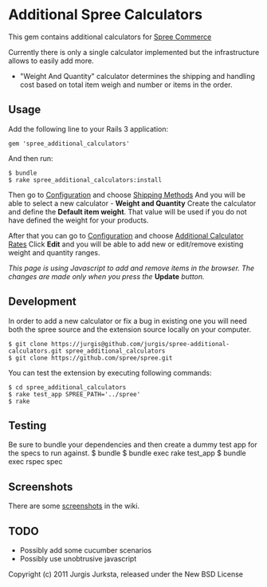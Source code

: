 Additional Spree Calculators
============================

This gem contains additional calculators for [Spree Commerce](http://spreecommerce.com)

Currently there is only a single calculator implemented but the infrastructure allows to easily add more.

* "Weight And Quantity" calculator determines the shipping and handling cost based on total
item weigh and number or items in the order.
  
  

Usage
----

Add the following line to your Rails 3 application:

    gem 'spree_additional_calculators'
  
And then run:

    $ bundle
    $ rake spree_additional_calculators:install

Then go to [Configuration](http://localhost:3000/admin/configurations) and choose [Shipping Methods](http://localhost:3000/admin/shipping_methods)
And you will be able to select a new calculator - **Weight and Quantity**
Create the calculator and define the **Default item weight**.
That value will be used if you do not have defined the weight for your products.

After that you can go to [Configuration](http://localhost:3000/admin/configurations) and choose
[Additional Calculator Rates](http://localhost:3000/admin/additional_calculator_rates)
Click **Edit** and you will be able to add new or edit/remove existing weight and quantity ranges.

*This page is using Javascript to add and remove items in the browser. The changes are made only when you press the* **Update** *button.*

Development
-----------

In order to add a new calculator or fix a bug in existing one you will need both the spree source
and the extension source locally on your computer.

    $ git clone https://jurgis@github.com/jurgis/spree-additional-calculators.git spree_additional_calculators
    $ git clone https://github.com/spree/spree.git

You can test the extension by executing following commands:

    $ cd spree_additional_calculators
    $ rake test_app SPREE_PATH='../spree'
    $ rake

Testing
-------
Be sure to bundle your dependencies and then create a dummy test app for the specs to run against.
    $ bundle
    $ bundle exec rake test_app
    $ bundle exec rspec spec

Screenshots
-----------

There are some [screenshots](https://github.com/jurgis/spree-additional-calculators/wiki/Screenshots) in the wiki.
  
  
TODO
----

* Possibly add some cucumber scenarios
* Possibly use unobtrusive javascript
  
  

Copyright (c) 2011 Jurgis Jurksta, released under the New BSD License
